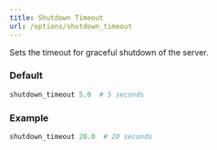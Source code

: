 ```yaml
---
title: Shutdown Timeout
url: /options/shutdown_timeout
---
```


Sets the timeout for graceful shutdown of the server.

### Default

```ruby {filename=Itsi.rb}
shutdown_timeout 5.0  # 5 seconds
```
### Example

```ruby {filename=Itsi.rb}
shutdown_timeout 20.0  # 20 seconds
```
